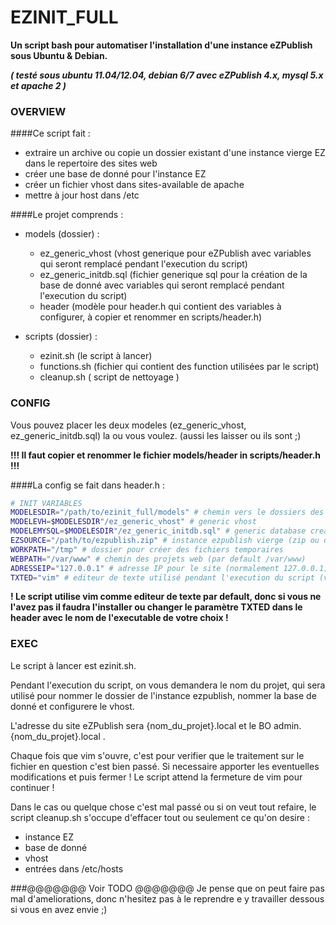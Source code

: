# EZINIT\_FULL

**Un script bash pour automatiser l'installation d'une instance eZPublish sous Ubuntu & Debian.**

**_( testé sous ubuntu 11.04/12.04, debian 6/7 avec eZPublish 4.x,  mysql 5.x et apache 2 )_**

### OVERVIEW
####Ce script fait :
 * extraire un archive ou copie un dossier existant d'une instance vierge EZ dans le repertoire des sites web
 * créer une base de donné pour l'instance EZ
 * créer un fichier vhost dans sites-available de apache
 * mettre à jour host dans /etc


####Le projet comprends :
* models (dossier) :
 	* ez_generic_vhost (vhost generique pour eZPublish avec variables qui seront remplacé pendant l'execution du script)
	* ez_generic_initdb.sql (fichier generique sql pour la création de la base de donné avec variables qui seront remplacé pendant l'execution du script)
	* header (modèle pour header.h qui contient des variables à configurer, à copier et renommer en scripts/header.h)

* scripts (dossier) :
	* ezinit.sh (le script à lancer)
	* functions.sh (fichier qui contient des function utilisées par le script)
	* cleanup.sh ( script de nettoyage )


### CONFIG
Vous pouvez placer les deux modeles (ez_generic_vhost, ez_generic_initdb.sql) la ou vous voulez. (aussi les laisser ou ils sont ;)

**!!! Il faut copier et renommer le fichier models/header in scripts/header.h !!!**

####La config se fait dans header.h :

```bash
# INIT VARIABLES
MODELESDIR="/path/to/ezinit_full/models" # chemin vers le dossiers des models
MODELEVH=$MODELESDIR"/ez_generic_vhost" # generic vhost
MODELEMYSQL=$MODELESDIR"/ez_generic_initdb.sql" # generic database create mysql
EZSOURCE="/path/to/ezpublish.zip" # instance ezpublish vierge (zip ou dossier)
WORKPATH="/tmp" # dossier pour créer des fichiers temporaires 
WEBPATH="/var/www" # chemin des projets web (par default /var/www)
ADRESSEIP="127.0.0.1" # adresse IP pour le site (normalement 127.0.0.1)
TXTED="vim" # editeur de texte utilisé pendant l'execution du script (vim par default)
```

**! Le script utilise vim comme editeur de texte par default, 
donc si vous ne l'avez pas il faudra l'installer 
ou changer le paramètre TXTED dans le header avec le nom de l'executable de votre choix !**


### EXEC
Le script à lancer est ezinit.sh.

Pendant l'execution du script, on vous demandera le nom du projet, qui sera utilisé pour nommer le dossier de l'instance ezpublish, nommer la base de donné et configurere le vhost.

L'adresse du site eZPublish sera {nom_du_projet}.local et le BO admin.{nom_du_projet}.local .

Chaque fois que vim s'ouvre, c'est pour verifier que le traitement sur le fichier en question c'est bien passé. Si necessaire apporter les eventuelles modifications et puis fermer ! Le script attend la fermeture de vim pour continuer !


Dans le cas ou quelque chose c'est mal passé ou si on veut tout refaire,
le script cleanup.sh
s'occupe d'effacer tout ou seulement ce qu'on desire :
 - instance EZ
 - base de donné
 - vhost
 - entrées dans /etc/hosts


###@@@@@@@ Voir TODO @@@@@@@
Je pense que on peut faire pas mal d'ameliorations, donc n'hesitez pas à le reprendre e y travailler dessous si vous en avez envie ;)


